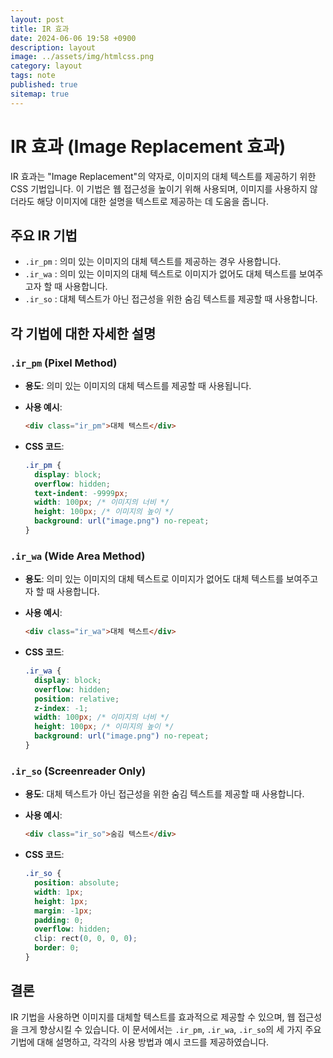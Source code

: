 ```yaml
---
layout: post
title: IR 효과
date: 2024-06-06 19:58 +0900
description: layout
image: ../assets/img/htmlcss.png
category: layout
tags: note
published: true
sitemap: true
---
```


# IR 효과 (Image Replacement 효과)

IR 효과는 "Image Replacement"의 약자로, 이미지의 대체 텍스트를 제공하기 위한 CSS 기법입니다. 이 기법은 웹 접근성을 높이기 위해 사용되며, 이미지를 사용하지 않더라도 해당 이미지에 대한 설명을 텍스트로 제공하는 데 도움을 줍니다.

## 주요 IR 기법

- `.ir_pm` : 의미 있는 이미지의 대체 텍스트를 제공하는 경우 사용합니다.
- `.ir_wa` : 의미 있는 이미지의 대체 텍스트로 이미지가 없어도 대체 텍스트를 보여주고자 할 때 사용합니다.
- `.ir_so` : 대체 텍스트가 아닌 접근성을 위한 숨김 텍스트를 제공할 때 사용합니다.

## 각 기법에 대한 자세한 설명

### `.ir_pm` (Pixel Method)

- **용도**: 의미 있는 이미지의 대체 텍스트를 제공할 때 사용됩니다.
- **사용 예시**:

  ```html
  <div class="ir_pm">대체 텍스트</div>
  ```

- **CSS 코드**:
  ```css
  .ir_pm {
    display: block;
    overflow: hidden;
    text-indent: -9999px;
    width: 100px; /* 이미지의 너비 */
    height: 100px; /* 이미지의 높이 */
    background: url("image.png") no-repeat;
  }
  ```

### `.ir_wa` (Wide Area Method)

- **용도**: 의미 있는 이미지의 대체 텍스트로 이미지가 없어도 대체 텍스트를 보여주고자 할 때 사용합니다.
- **사용 예시**:

  ```html
  <div class="ir_wa">대체 텍스트</div>
  ```

- **CSS 코드**:
  ```css
  .ir_wa {
    display: block;
    overflow: hidden;
    position: relative;
    z-index: -1;
    width: 100px; /* 이미지의 너비 */
    height: 100px; /* 이미지의 높이 */
    background: url("image.png") no-repeat;
  }
  ```

### `.ir_so` (Screenreader Only)

- **용도**: 대체 텍스트가 아닌 접근성을 위한 숨김 텍스트를 제공할 때 사용합니다.
- **사용 예시**:

  ```html
  <div class="ir_so">숨김 텍스트</div>
  ```

- **CSS 코드**:
  ```css
  .ir_so {
    position: absolute;
    width: 1px;
    height: 1px;
    margin: -1px;
    padding: 0;
    overflow: hidden;
    clip: rect(0, 0, 0, 0);
    border: 0;
  }
  ```

## 결론

IR 기법을 사용하면 이미지를 대체할 텍스트를 효과적으로 제공할 수 있으며, 웹 접근성을 크게 향상시킬 수 있습니다. 이 문서에서는 `.ir_pm`, `.ir_wa`, `.ir_so`의 세 가지 주요 기법에 대해 설명하고, 각각의 사용 방법과 예시 코드를 제공하였습니다.
